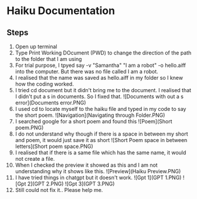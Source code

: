# Haiku Documentation
## Steps

1. Open up terminal
2. Type Print Working DOcument (PWD) to change the direction of the path to the folder that I am using
3. For trial purpose, I tpyed say -v "Samantha" "I am a robot" -o hello.aiff into the computer. But there was no file called I am a robot.
4. I realised that the name was saved as hello.aiff in my folder so I knew how the coding worked.
5. I tried cd document but it didn't bring me to the document. I realised that I didn't put a s in documents. So I fixed that. 
![Documents with out a s error](Documents error.PNG)
6. I used cd to locate myself to the haiku file and typed in my code to say the short poem. 
![Navigation](Navigating through Folder.PNG)
7. I searched google for a short poem and found this
![Poem](Short poem.PNG)
8. I do not understand why though if there is a space in between my short and poem, it would just save it as short
![Short Poem space in between letters](Short poem space.PNG)
9. I realised that if there is a same file which has the same name, it would not create a file. 
10. When I checked the preview it showed as this and I am not understanding why it shows like this. 
![Preview](Haiku Preview.PNG) 
11. I have tried things in chatgpt but it doesn't work.
![Gpt 1](GPT 1.PNG)
![Gpt 2](GPT 2.PNG)
![Gpt 3](GPT 3.PNG) 
12. Still could not fix it.. Please help me.

